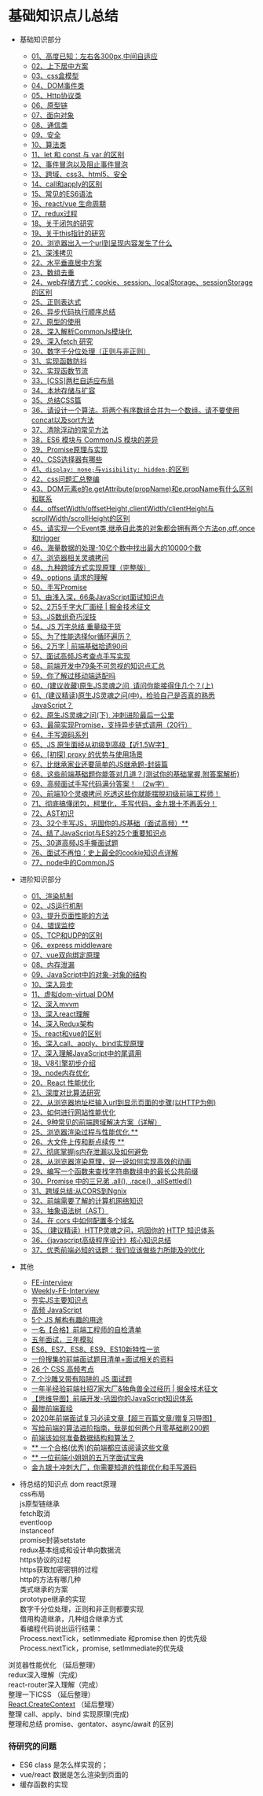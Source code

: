 # 基础知识点儿总结

- 基础知识部分
    - [01、高度已知：左右各300px,中间自适应](./01_01、基础知识部分1-10.md#class01-01)
    - [02、上下居中方案](./01_01、基础知识部分1-10.md#class01-02)
    - [03、css盒模型](./01_01、基础知识部分1-10.md#class01-03)
    - [04、DOM事件类](./01_01、基础知识部分1-10.md#class01-04)
    - [05、Http协议类](./01_01、基础知识部分1-10.md#class01-05)
    - [06、原型链](./01_01、基础知识部分1-10.md#class01-06)
    - [07、面向对象](./01_01、基础知识部分1-10.md#class01-07)
    - [08、通信类](./01_01、基础知识部分1-10.md#class01-08)
    - [09、安全](./01_01、基础知识部分1-10.md#class01-09)
    - [10、算法类](./01_01、基础知识部分1-10.md#class01-10)
    - [11、let 和 const 与 var 的区别](./01_02、基础知识部分11-20.md#class01-11)
    - [12、事件冒泡以及阻止事件冒泡](./01_02、基础知识部分11-20.md#class01-12)
    - [13、跨域、css3、html5、安全](./01_02、基础知识部分11-20.md#class01-13)
    - [14、call和apply的区别](./01_02、基础知识部分11-20.md#class01-14)
    - [15、常见的ES6语法](./01_02、基础知识部分11-20.md#class01-15)
    - [16、react/vue  生命周期](./01_02、基础知识部分11-20.md#class01-16)
    - [17、redux过程](./01_02、基础知识部分11-20.md#class01-17)
    - [18、关于闭包的研究](./01_02、基础知识部分11-20.md#class01-18)
    - [19、关于this指针的研究](./01_02、基础知识部分11-20.md#class01-19)
    - [20、浏览器出入一个url到呈现内容发生了什么](./01_02、基础知识部分11-20.md#class01-20)
    - [21、深浅拷贝](./01_03、基础知识部分21-30.md#class01-21)
    - [22、水平垂直居中方案](./01_03、基础知识部分21-30.md#class01-22)
    - [23、数组去重](./01_03、基础知识部分21-30.md#class01-23)
    - [24、web存储方式：cookie、session、localStorage、sessionStorage的区别](./01_03、基础知识部分21-30.md#class01-24)
    - [25、正则表达式](./01_03、基础知识部分21-30.md#class01-25)
    - [26、异步代码执行顺序总结](./01_03、基础知识部分21-30.md#class01-26)
    - [27、原型的使用](./01_03、基础知识部分21-30.md#class01-27)
    - [28、深入解析CommonJs模块化](./01_03、基础知识部分21-30.md#class01-28)
    - [29、深入fetch 研究](./01_03、基础知识部分21-30.md#class01-29)
    - [30、数字千分位处理（正则与非正则）](./01_03、基础知识部分21-30.md#class01-30)
    - [31、实现函数防抖](./01_04、基础知识部分31-40.md#class01-31)
    - [32、实现函数节流](./01_04、基础知识部分31-40.md#class01-32)
    - [33、[CSS]两栏自适应布局](./01_04、基础知识部分31-40.md#class01-33)
    - [34、本地存储与扩容](./01_04、基础知识部分31-40.md#class01-34)
    - [35、总结CSS篇](./01_04、基础知识部分31-40.md#class01-35)
    - [36、请设计一个算法。将两个有序数组合并为一个数组。请不要使用concat以及sort方法](./01_04、基础知识部分31-40.md#class01-36)
    - [37、清除浮动的常见方法](./01_04、基础知识部分31-40.md#class01-37)
    - [38、ES6 模块与 CommonJS 模块的差异](./01_04、基础知识部分31-40.md#class01-38)
    - [39、Promise原理与实现](./01_04、基础知识部分31-40.md#class01-39)
    - [40、CSS选择器有哪些](./01_04、基础知识部分31-40.md#class01-40)
    - [41、`display: none;`与`visibility: hidden;`的区别](./01_05、基础知识部分41-50.md#class01-41)
    - [42、css问题汇总整编](./01_05、基础知识部分41-50.md#class01-42)
    - [43、DOM元素e的e.getAttribute(propName)和e.propName有什么区别和联系](./01_05、基础知识部分41-50.md#class01-43)
    - [44、offsetWidth/offsetHeight,clientWidth/clientHeight与scrollWidth/scrollHeight的区别](./01_05、基础知识部分41-50.md#class01-44)
    - [45、请实现一个Event类,继承自此类的对象都会拥有两个方法on,off,once和trigger](./01_05、基础知识部分41-50.md#class01-45)
    - [46、海量数据的处理-10亿个数中找出最大的10000个数](./01_05、基础知识部分41-50.md#class01-46)
    - [47、浏览器相关灵魂拷问](./01_47、浏览器相关灵魂拷问.md)
    - [48、九种跨域方式实现原理（完整版）](https://juejin.im/post/5c23993de51d457b8c1f4ee1)
    - [49、options 请求的理解](https://juejin.im/post/5edef7b2e51d45784213ca24)
    - [50、手写Promise](https://juejin.im/post/5ea39ea251882573b86fadbe)
    - [51、由浅入深，66条JavaScript面试知识点](https://juejin.im/post/6844904200917221389)
    - [52、2万5千字大厂面经 | 掘金技术征文](https://juejin.im/post/6844903682455109640)
    - [53、JS数组奇巧淫技](https://juejin.im/post/6844904194919366669)
    - [54、JS 万字总结 重量级干货](https://juejin.im/post/6844904136161361933)
    - [55、为了性能选择for循环遍历？](https://juejin.im/post/6844904191425511432)
    - [56、2万字 | 前端基础拾遗90问](https://juejin.im/post/6844904116552990727)
    - [57、面试高频JS考查点手写实现](https://juejin.im/post/6844904095858294798)
    - [58、前端开发中79条不可忽视的知识点汇总](https://juejin.im/post/6844903951486156813)
    - [59、你了解过移动端适配吗](https://juejin.im/post/6844903631993454600)
    - [60、(建议收藏)原生JS灵魂之问, 请问你能接得住几个？(上)](https://juejin.im/post/6844903974378668039)
    - [61、(建议精读)原生JS灵魂之问(中)，检验自己是否真的熟悉JavaScript？](https://juejin.im/post/6844903986479251464)
    - [62、原生JS灵魂之问(下), 冲刺进阶最后一公里](https://juejin.im/post/6844904004007247880)
    - [63、最简实现Promise，支持异步链式调用（20行）](https://juejin.im/post/6844904094079926286)
    - [64、手写源码系列](https://juejin.im/post/6844904099994042375)
    - [65、JS 原生面经从初级到高级【近1.5W字】](https://juejin.im/post/6844903976081555470)
    - [66、[初探] proxy 的优势与使用场景](https://juejin.im/post/6844904191240962061)
    - [67、比继承家业还要简单的JS继承题-封装篇](https://juejin.im/post/6844904094948130824)
    - [68、这些前端基础题你能答对几道？(测试你的基础掌握,附答案解析)](https://juejin.im/post/6844904184962105357)
    - [69、高频面试手写代码满分答案！ （2w字）](https://juejin.im/post/6844904100354588679)
    - [70、前端10个灵魂拷问 吃透这些你就能摆脱初级前端工程师！](https://juejin.im/post/6857800782276902919)
    - [71、彻底搞懂闭包，柯里化，手写代码，金九银十不再丢分！](https://juejin.im/post/6864378349512065038)
    - [72、AST初识](https://juejin.im/post/6885146952877031432)
    - [73、32个手写JS，巩固你的JS基础（面试高频）**](https://juejin.im/post/6875152247714480136)
    - [74、结了JavaScript与ES的25个重要知识点](https://juejin.im/post/6872521948015329293)
    - [75、30道高频JS手撕面试题](https://juejin.im/post/6870319532955828231)
    - [76、面试不再怕：史上最全的cookie知识点详解](https://juejin.cn/post/6914109129267740686)
    - [77、node中的CommonJS](https://juejin.cn/post/6844903778194292744)
    
    
- 进阶知识部分
    - [01、渲染机制](./02_01、进阶知识部分1-10.md#class02-01)
    - [02、JS运行机制](./02_01、进阶知识部分1-10.md#class02-02)
    - [03、提升页面性能的方法](./02_01、进阶知识部分1-10.md#class02-03)
    - [04、错误监控](./02_01、进阶知识部分1-10.md#class02-04)
    - [05、TCP和UDP的区别](./02_01、进阶知识部分1-10.md#class02-05)
    - [06、express middleware](./02_01、进阶知识部分1-10.md#class02-06)
    - [07、vue双向绑定原理](./02_01、进阶知识部分1-10.md#class02-07)
    - [08、内存泄漏](./02_01、进阶知识部分1-10.md#class02-08)
    - [09、JavaScript中的对象-对象的结构](./02_01、进阶知识部分1-10.md#class02-09)
    - [10、深入异步](./02_01、进阶知识部分1-10.md#class02-10)
    - [11、虚拟dom-virtual DOM](./02_02、进阶知识部分11-20.md#class02-11)
    - [12、深入mvvm](./02_02、进阶知识部分11-20.md#class02-12)
    - [13、深入react理解](./02_02、进阶知识部分11-20.md#class02-13)
    - [14、深入Redux架构](./02_02、进阶知识部分11-20.md#class02-14)
    - [15、react和vue的区别](./02_02、进阶知识部分11-20.md#class02-15)
    - [16、深入call、apply、bind实现原理](./02_02、进阶知识部分11-20.md#class02-16)
    - [17、深入理解JavaScript中的尾调用](./02_02、进阶知识部分11-20.md#class02-17)
    - [18、V8引擎初步介绍](./02_02、进阶知识部分11-20.md#class02-18)
    - [19、node内存优化](./02_02、进阶知识部分11-20.md#class02-19)
    - [20、React 性能优化](./02_02、进阶知识部分11-20.md#class02-20)
    - [21、深度对比算法研究](./02_03、进阶知识部分21-30.md#class02-21)
    - [22、从浏览器地址栏输入url到显示页面的步骤(以HTTP为例)](./02_03、进阶知识部分21-30.md#class02-22)
    - [23、如何进行网站性能优化](./02_03、进阶知识部分21-30.md#class02-23)
    - [24、9种常见的前端跨域解决方案（详解）](./02_03、进阶知识部分21-30.md#class02-24)
    - [25、浏览器渲染过程与性能优化 **](https://juejin.im/collection/5bab019fe51d452fa9ee45e2)
    - [26、大文件上传和断点续传 **](https://juejin.im/post/5dff8a26e51d4558105420ed)
    - [27、彻底掌握js内存泄漏以及如何避免](https://juejin.im/post/5d5664ebf265da03f3334f13)
    - [28、从浏览器渲染原理，说一说如何实现高效的动画](https://juejin.im/post/5d2491ba6fb9a07ecf724b69)
    - [29、编写一个函数来查找字符串数组中的最长公共前缀](https://juejin.im/post/6846687592532934669)
    - [30、Promise 中的三兄弟 .all(), .race(), .allSettled()](https://juejin.im/post/5d534ff16fb9a06b1027209c)
    - [31、跨域总结:从CORS到Ngnix](https://juejin.im/post/6844904094973296654)
    - [32、前端需要了解的计算机网络知识](https://juejin.im/post/6844904079974465544)
    - [33、抽象语法树（AST）](https://segmentfault.com/a/1190000016231512)
    - [34、在 cors 中如何配置多个域名](https://juejin.im/post/6847902224274849800)
    - [35、（建议精读）HTTP灵魂之问，巩固你的 HTTP 知识体系](https://juejin.im/post/6844904100035821575)
    - [36、《javascript高级程序设计》核心知识总结](https://juejin.im/post/6844903953671389191)
    - [37、优秀前端必知的话题：我们应该做些力所能及的优化](https://juejin.im/post/6844903688222277640)
    
    
    
    
- 其他
    - [FE-interview](https://github.com/qiu-deqing/FE-interview)
    - [Weekly-FE-Interview](https://github.com/airuikun/Weekly-FE-Interview)
    - [夯实JS主要知识点](https://juejin.im/post/5d54e78be51d4561b072dce6#6)
    - [高频 JavaScript](https://juejin.im/post/5d51e16d6fb9a06ae17d6bbc#heading-14)
    - [5个 JS 解构有趣的用途](https://juejin.im/post/5d5f29dde51d456216553519)
    - [一名【合格】前端工程师的自检清单](https://juejin.im/post/5cc1da82f265da036023b628)
    - [五年面试，三年模拟](https://juejin.im/post/5ca0425e51882567ce181037)
    - [ES6、ES7、ES8、ES9、ES10新特性一览](https://juejin.im/post/5ca2e1935188254416288eb2)
    - [一份搜集的前端面试题目清单+面试相关的资料](https://github.com/pwstrick/daily)
    - [26 个 CSS 高频考点](https://juejin.im/post/5e8fb5b16fb9a03c464934a8)
    - [7 个沙雕又带有陷阱的 JS 面试题](https://juejin.im/post/6844903974374473736)
    - [一年半经验前端社招7家大厂&独角兽全过经历 | 掘金技术征文](https://juejin.im/post/6844904137495150599)
    - [【思维导图】前端开发-巩固你的JavaScript知识体系](https://juejin.im/post/6844904106243391495)
    - [最惨前端面经](https://juejin.im/post/6844904170538041351)
    - [2020年前端面试复习必读文章【超三百篇文章/赠复习导图】](https://juejin.im/post/6844904116339261447)
    - [写给前端的算法进阶指南，我是如何两个月零基础刷200题](https://juejin.im/post/6847009772500156429)
    - [前端该如何准备数据结构和算法？](https://juejin.im/post/5d5b307b5188253da24d3cd1#heading-17)
    - [** 一个合格(优秀)的前端都应该阅读这些文章](https://juejin.im/post/6844903896637259784)
    - [** 一位前端小姐姐的五万字面试宝典](https://juejin.im/post/6844904121380667399)
    - [金九银十冲刺大厂，你需要知道的性能优化和手写源码](https://juejin.im/post/6861741444098195469)
    
    
    
- 待总结的知识点
dom react原理                                              
css布局                                            
js原型链继承                                          
fetch取消                                          
eventloop                                            
instanceof                                           
promise封装setstate                                            
redux基本组成和设计单向数据流                                            
https协议的过程                                           
https获取加密密钥的过程                                           
http的方法有哪几种                                          
类式继承的方案                                          
prototype继承的实现                                           
数字千分位处理，正则和非正则都要实现                                           
借用构造继承，几种组合继承方式                                          
看编程代码说出运行结果：                                             
Process.nextTick，setImmediate 和promise.then 的优先级                                             
Process.nextTick，promise, setImmediate的优先级                                           


浏览器性能优化 （延后整理）                        
redux深入理解（完成）                               
react-router深入理解（完成）                                        
整理一下ICSS （延后整理）                   
[React.CreateContext](https://blog.csdn.net/weixin_33768153/article/details/82668110) （延后整理）                    
整理 call、apply、bind 实现原理(完成)                                         
整理和总结 promise、gentator、async/await 的区别                          

### 待研究的问题
- ES6 class 是怎么样实现的；
- vue/react 数据是怎么渲染到页面的                           
- 缓存函数的实现





